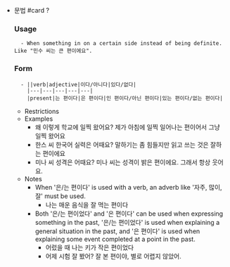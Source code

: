 - 문법 #card
  ?
	### Usage
		- When something in on a certain side instead of being definite. Like "민수 씨는 큰 편이에요".
	### Form
		- ||verb|adjective|이다/아니다|있다/없다|
		  |---|---|---|---|---|
		  |present|는 편이다|은 편이다|인 편이다/아닌 편이다|있는 편이다/없는 편이다|
	- Restrictions
	- Examples
		- 왜 이렇게 학교에 일찍 왔어요?
		  제가 아침에 일찍 일어나는 편이어서 그냥 일찍 왔어요
		- 한스 씨 한국어 실력은 어때요?
		  말하기는 좀 힘들지만 읽고 쓰는 것은 잘하는 편이에요
		- 미나 씨 성격은 어때요?
		  미나 씨는 성격이 밝은 편이에요. 그래서 항상 웃어요.
	- Notes
		- When '은/는 편이다' is used with a verb, an adverb like '자주, 많이, 잘' must be used.
			- 나는 매운 음식을 잘 먹는 편이다
		- Both '은/는 편이었다' and '은 편이다' can be used when expressing something in the past, '은/는 편이었다' is used when explaining a general situation in the past, and '은 편이다' is used when explaining some event completed at a point in the past.
			- 어렀을 때 나는 키가 작은 편이었다
			- 어제 시험 잘 봤어?
			  잘 본 편이야, 별로 어렵지 않았어.